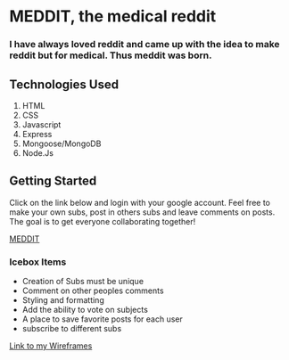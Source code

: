 # MEDDIT, the medical reddit

### I have always loved reddit and came up with the idea to make reddit but for medical. Thus meddit was born.

## Technologies Used

1. HTML
2. CSS
3. Javascript
4. Express
5. Mongoose/MongoDB
6. Node.Js

## Getting Started

Click on the link below and login with your google account. Feel free to make your own subs, post in others subs and leave comments on posts.
The goal is to get everyone collaborating together!

[MEDDIT](https://medditsite.herokuapp.com/)

### Icebox Items

- Creation of Subs must be unique
- Comment on other peoples comments
- Styling and formatting
- Add the ability to vote on subjects
- A place to save favorite posts for each user
- subscribe to different subs

[Link to my Wireframes](https://miro.com/app/board/o9J_kmA4LnU=/)

